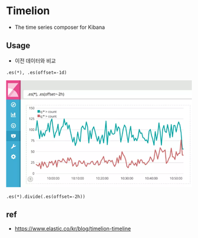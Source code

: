# Timelion
* The time series composer for Kibana

## Usage
* 이전 데이터와 비교
```
.es(*), .es(offset=-1d)
```
<img src="images/timelion-01-offset.webp" alt="offset">

```
.es(*).divide(.es(offset=-2h))
```

## ref
* https://www.elastic.co/kr/blog/timelion-timeline
